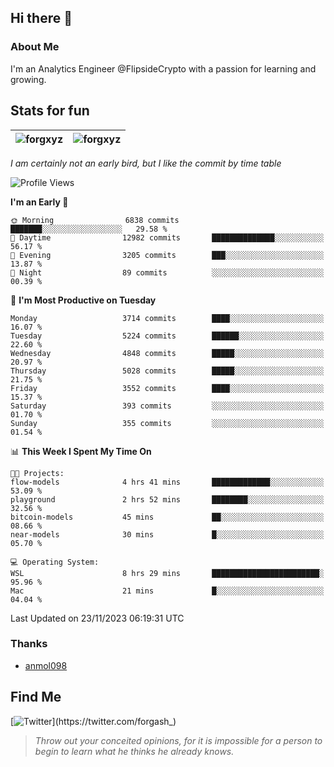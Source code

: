 ## Hi there 👋

### About Me

I'm an Analytics Engineer @FlipsideCrypto with a passion for learning and growing.
  
## Stats for fun

| <img align="center" src="https://github-readme-streak-stats.herokuapp.com/?user=forgxyz&theme=tokyonight" alt="forgxyz" /> | <img align="center" src="https://github-readme-stats.vercel.app/api?username=forgxyz&theme=tokyonight&show_icons=true" alt="forgxyz" /> |
| ------------- |------------- |

*I am certainly not an early bird, but I like the commit by time table*  

<!--START_SECTION:waka-->
![Profile Views](http://img.shields.io/badge/Profile%20Views-1-blue)

**I'm an Early 🐤** 

```text
🌞 Morning                6838 commits        ███████░░░░░░░░░░░░░░░░░░   29.58 % 
🌆 Daytime                12982 commits       ██████████████░░░░░░░░░░░   56.17 % 
🌃 Evening                3205 commits        ███░░░░░░░░░░░░░░░░░░░░░░   13.87 % 
🌙 Night                  89 commits          ░░░░░░░░░░░░░░░░░░░░░░░░░   00.39 % 
```
📅 **I'm Most Productive on Tuesday** 

```text
Monday                   3714 commits        ████░░░░░░░░░░░░░░░░░░░░░   16.07 % 
Tuesday                  5224 commits        ██████░░░░░░░░░░░░░░░░░░░   22.60 % 
Wednesday                4848 commits        █████░░░░░░░░░░░░░░░░░░░░   20.97 % 
Thursday                 5028 commits        █████░░░░░░░░░░░░░░░░░░░░   21.75 % 
Friday                   3552 commits        ████░░░░░░░░░░░░░░░░░░░░░   15.37 % 
Saturday                 393 commits         ░░░░░░░░░░░░░░░░░░░░░░░░░   01.70 % 
Sunday                   355 commits         ░░░░░░░░░░░░░░░░░░░░░░░░░   01.54 % 
```


📊 **This Week I Spent My Time On** 

```text
🐱‍💻 Projects: 
flow-models              4 hrs 41 mins       █████████████░░░░░░░░░░░░   53.09 % 
playground               2 hrs 52 mins       ████████░░░░░░░░░░░░░░░░░   32.56 % 
bitcoin-models           45 mins             ██░░░░░░░░░░░░░░░░░░░░░░░   08.66 % 
near-models              30 mins             █░░░░░░░░░░░░░░░░░░░░░░░░   05.70 % 

💻 Operating System: 
WSL                      8 hrs 29 mins       ████████████████████████░   95.96 % 
Mac                      21 mins             █░░░░░░░░░░░░░░░░░░░░░░░░   04.04 % 
```


 Last Updated on 23/11/2023 06:19:31 UTC
<!--END_SECTION:waka-->

### Thanks
 - [anmol098](https://github.com/anmol098/waka-readme-stats/)
  
## Find Me
[![Twitter](https://img.shields.io/twitter/url/https/twitter.com/forgash_.svg?style=social&label=Follow%20%40forgash_)](https://twitter.com/forgash_)


> *Throw out your conceited opinions, for it is impossible for a person to begin to learn what he thinks he already knows.* 
